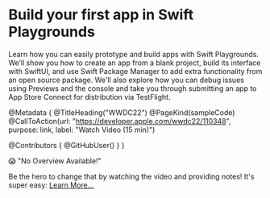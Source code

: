# Build your first app in Swift Playgrounds

Learn how you can easily prototype and build apps with Swift Playgrounds. We’ll show you how to create an app from a blank project, build its interface with SwiftUI, and use Swift Package Manager to add extra functionality from an open source package. We'll also explore how you can debug issues using Previews and the console and take you through submitting an app to App Store Connect for distribution via TestFlight.

@Metadata {
   @TitleHeading("WWDC22")
   @PageKind(sampleCode)
   @CallToAction(url: "https://developer.apple.com/wwdc22/110348", purpose: link, label: "Watch Video (15 min)")

   @Contributors {
      @GitHubUser(<replace this with your GitHub handle>)
   }
}

😱 "No Overview Available!"

Be the hero to change that by watching the video and providing notes! It's super easy:
 [Learn More…](https://wwdcnotes.github.io/WWDCNotes/documentation/wwdcnotes/contributing)
